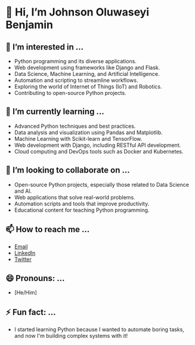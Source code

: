 # 👋 Hi, I’m Johnson Oluwaseyi Benjamin 

## 👀 I’m interested in ...
- Python programming and its diverse applications.
- Web development using frameworks like Django and Flask.
- Data Science, Machine Learning, and Artificial Intelligence.
- Automation and scripting to streamline workflows.
- Exploring the world of Internet of Things (IoT) and Robotics.
- Contributing to open-source Python projects.

## 🌱 I’m currently learning ...
- Advanced Python techniques and best practices.
- Data analysis and visualization using Pandas and Matplotlib.
- Machine Learning with Scikit-learn and TensorFlow.
- Web development with Django, including RESTful API development.
- Cloud computing and DevOps tools such as Docker and Kubernetes.

## 💞️ I’m looking to collaborate on ...
- Open-source Python projects, especially those related to Data Science and AI.
- Web applications that solve real-world problems.
- Automation scripts and tools that improve productivity.
- Educational content for teaching Python programming.

## 📫 How to reach me ...
- [Email](johnsonoluwaseyi950@gmail.com)
- [LinkedIn](https://www.linkedin.com/in/johnson-oluwaseyi-2875b723b)
- [Twitter](https://x.com/Call_me_bliss)

## 😄 Pronouns: ...
- [He/Him]

## ⚡ Fun fact: ...
- I started learning Python because I wanted to automate boring tasks, and now I'm building complex systems with it!


<!---
Bliss-cityempire/Bliss-cityempire is a ✨ special ✨ repository because its `README.md` (this file) appears on your GitHub profile.
You can click the Preview link to take a look at your changes.
--->
